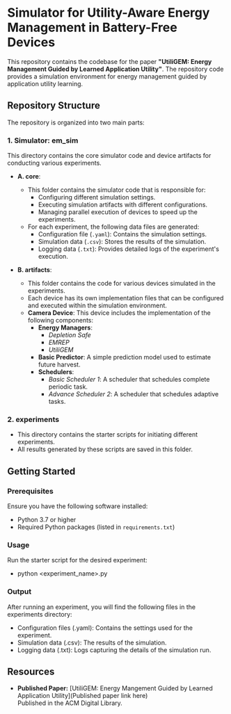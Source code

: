 # Simulator for Utility-Aware Energy Management in Battery-Free Devices

This repository contains the codebase for the paper **"UtiliGEM: Energy Management Guided by Learned Application Utility"**. The repository code provides a simulation environment for energy management guided by application utility learning.

## Repository Structure

The repository is organized into two main parts:

### 1. **Simulator: em_sim** 

This directory contains the core simulator code and device artifacts for conducting various experiments.

- **A. core**: 
  - This folder contains the simulator code that is responsible for:
    - Configuring different simulation settings.
    - Executing simulation artifacts with different configurations.
    - Managing parallel execution of devices to speed up the experiments.
  - For each experiment, the following data files are generated:
    - Configuration file (`.yaml`): Contains the simulation settings.
    - Simulation data (`.csv`): Stores the results of the simulation.
    - Logging data (`.txt`): Provides detailed logs of the experiment's execution.
  
- **B. artifacts**:
  - This folder contains the code for various devices simulated in the experiments.
  - Each device has its own implementation files that can be configured and executed within the simulation environment.
  - **Camera Device**: This device includes the implementation of the following components:
    - **Energy Managers**: 
      - *Depletion Safe*
      - *EMREP* 
      - *UtiliGEM*
    - **Basic Predictor**: A simple prediction model used to estimate future harvest.
    - **Schedulers**:
      - *Basic Scheduler 1*: A scheduler that schedules complete periodic task.
      - *Advance Scheduler 2*: A scheduler that schedules adaptive tasks.

### 2. **experiments**

- This directory contains the starter scripts for initiating different experiments.
- All results generated by these scripts are saved in this folder.
  
## Getting Started

### Prerequisites

Ensure you have the following software installed:

- Python 3.7 or higher
- Required Python packages (listed in `requirements.txt`)

### Usage
Run the starter script for the desired experiment:
- python <experiment_name>.py


### Output
After running an experiment, you will find the following files in the experiments directory:

- Configuration files (.yaml): Contains the settings used for the experiment.
- Simulation data (.csv): The results of the simulation.
- Logging data (.txt): Logs capturing the details of the simulation run.


## Resources

- **Published Paper:** [UtiliGEM: Energy Mangement Guided by Learned Application Utility](Published paper link here)  
  Published in the ACM Digital Library.
